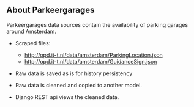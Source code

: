 ## About Parkeergarages	
Parkeergarages data sources contain the availability of parking garages around Amsterdam.	
- Scraped files:  	
    - http://opd.it-t.nl/data/amsterdam/ParkingLocation.json	
    - http://opd.it-t.nl/data/amsterdam/GuidanceSign.json	

- Raw data is saved as is for history persistency	
- Raw data is cleaned and copied to another model.	
- Django REST api views the cleaned data.	
